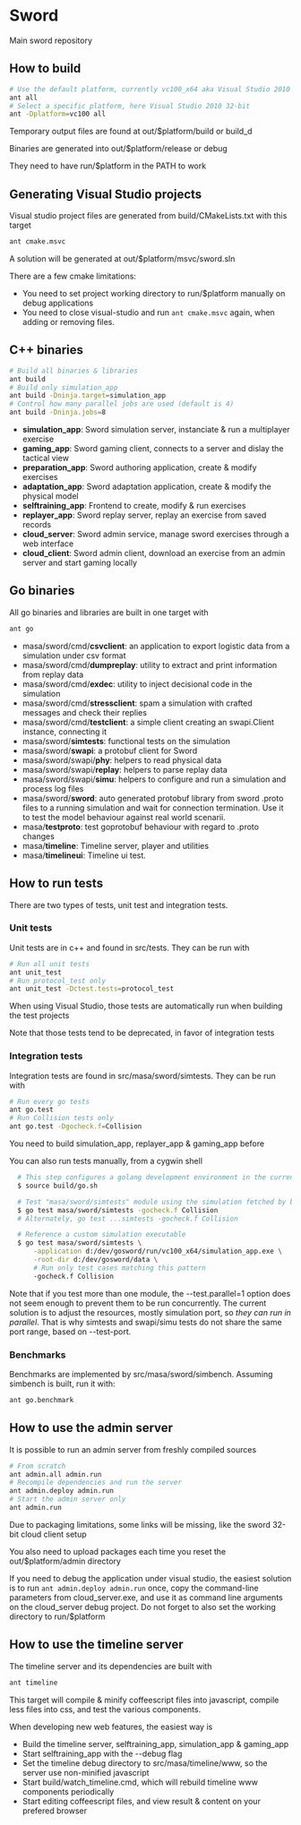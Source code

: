 # Sword

Main sword repository

## How to build

```sh
# Use the default platform, currently vc100_x64 aka Visual Studio 2010 64*-bit
ant all
# Select a specific platform, here Visual Studio 2010 32-bit
ant -Dplatform=vc100 all
```
Temporary output files are found at out/$platform/build or build_d

Binaries are generated into out/$platform/release or debug

They need to have run/$platform in the PATH to work

## Generating Visual Studio projects
Visual studio project files are generated from build/CMakeLists.txt with this target
```sh
ant cmake.msvc
```
A solution will be generated at out/$platform/msvc/sword.sln

There are a few cmake limitations:
* You need to set project working directory to run/$platform manually on debug applications
* You need to close visual-studio and run ```ant cmake.msvc``` again, when adding or removing files.

## C++ binaries
```sh
# Build all binaries & libraries
ant build
# Build only simulation_app
ant build -Dninja.target=simulation_app
# Control how many parallel jobs are used (default is 4)
ant build -Dninja.jobs=8
```
- **simulation_app**: Sword simulation server, instanciate & run a multiplayer exercise
- **gaming_app**:  Sword gaming client, connects to a server and dislay the tactical view
- **preparation_app**: Sword authoring application, create & modify exercises
- **adaptation_app**: Sword adaptation application, create & modify the physical model
- **selftraining_app**: Frontend to create, modify & run exercises
- **replayer_app**: Sword replay server, replay an exercise from saved records
- **cloud_server**: Sword admin service, manage sword exercises through a web interface
- **cloud_client**: Sword admin client, download an exercise from an admin server and
start gaming locally

## Go binaries
All go binaries and libraries are built in one target with
```sh
ant go
```

- masa/sword/cmd/**csvclient**: an application to export logistic data from a simulation under csv
  format
- masa/sword/cmd/**dumpreplay**: utility to extract and print information from replay data
- masa/sword/cmd/**exdec**: utility to inject decisional code in the simulation
- masa/sword/cmd/**stressclient**: spam a simulation with crafted messages and check their replies
- masa/sword/cmd/**testclient**: a simple client creating an swapi.Client instance, connecting it
- masa/sword/**simtests**: functional tests on the simulation
- masa/sword/**swapi**: a protobuf client for Sword
- masa/sword/swapi/**phy**: helpers to read physical data
- masa/sword/swapi/**replay**: helpers to parse replay data
- masa/sword/swapi/**simu**: helpers to configure and run a simulation and process log files
- masa/sword/**sword**: auto generated protobuf library from sword .proto files
  to a running simulation and wait for connection termination. Use it to test
  the model behaviour against real world scenarii.
- masa/**testproto**: test goprotobuf behaviour with regard to .proto changes
- masa/**timeline**: Timeline server, player and utilities
- masa/**timelineui**: Timeline ui test.

## How to run tests

There are two types of tests, unit test and integration tests.

### Unit tests

Unit tests are in c++ and found in src/tests. They can be run with
```sh
# Run all unit tests
ant unit_test
# Run protocol_test only
ant unit_test -Dctest.tests=protocol_test
```
When using Visual Studio, those tests are automatically run when building the test projects

Note that those tests tend to be deprecated, in favor of integration tests

### Integration tests

Integration tests are found in src/masa/sword/simtests. They can be run with
```sh
# Run every go tests
ant go.test
# Run Collision tests only
ant go.test -Dgocheck.f=Collision
```
You need to build simulation_app, replayer_app & gaming_app before

You can also run tests manually, from a cygwin shell
```sh
  # This step configures a golang development environment in the current shell
  $ source build/go.sh

  # Test "masa/sword/simtests" module using the simulation fetched by build.xml
  $ go test masa/sword/simtests -gocheck.f Collision
  # Alternately, go test ...simtests -gocheck.f Collision

  # Reference a custom simulation executable
  $ go test masa/sword/simtests \
      -application d:/dev/gosword/run/vc100_x64/simulation_app.exe \
      -root-dir d:/dev/gosword/data \
      # Run only test cases matching this pattern
      -gocheck.f Collision
```

Note that if you test more than one module, the --test.parallel=1 option does
not seem enough to prevent them to be run concurrently. The current solution
is to adjust the resources, mostly simulation port, so *they can run in
parallel*. That is why simtests and swapi/simu tests do not share the same
port range, based on --test-port.

### Benchmarks

Benchmarks are implemented by src/masa/sword/simbench. Assuming simbench is
built, run it with:
```sh
ant go.benchmark
```

## How to use the admin server
It is possible to run an admin server from freshly compiled sources
```sh
# From scratch
ant admin.all admin.run
# Recompile dependencies and run the server
ant admin.deploy admin.run
# Start the admin server only
ant admin.run
```
Due to packaging limitations, some links will be missing, like the sword 32-bit cloud client setup

You also need to upload packages each time you reset the out/$platform/admin directory

If you need to debug the application under visual studio, the easiest solution is to run  ```ant admin.deploy admin.run``` once, copy the command-line parameters from cloud_server.exe, and use it as command line arguments on the cloud_server debug project. Do not forget to also set the working directory to run/$platform

## How to use the timeline server
The timeline server and its dependencies are built with
```sh
ant timeline
```
This target will compile & minify coffeescript files into javascript, compile less files into css, and test the various components.

When developing new web features, the easiest way is
- Build the timeline server, selftraining_app, simulation_app & gaming_app
- Start selftraining_app with the --debug flag
- Set the timeline debug directory to src/masa/timeline/www, so the server use non-minified javascript
- Start build/watch_timeline.cmd, which will rebuild timeline www components periodically
- Start editing coffeescript files, and view result & content on your prefered browser

